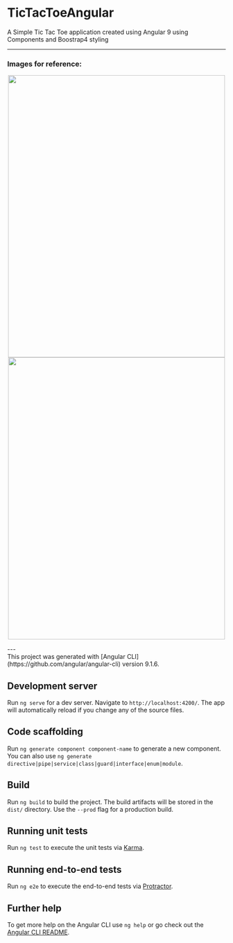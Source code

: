 # TicTacToeAngular
A Simple Tic Tac Toe application created using Angular 9 using Components and Boostrap4 styling <br/>



---
### Images for reference:
<p align="center">
<img src="https://user-images.githubusercontent.com/43499410/105494305-32a25200-5c80-11eb-9457-302dbfc122cd.png" width="500px" height="650px"/>
<img src="https://user-images.githubusercontent.com/43499410/105494315-359d4280-5c80-11eb-80fe-8fda7d6d9d4b.png" width="500px" height="650px"/>
<p/>
--- <br/>
This project was generated with [Angular CLI](https://github.com/angular/angular-cli) version 9.1.6.

## Development server

Run `ng serve` for a dev server. Navigate to `http://localhost:4200/`. The app will automatically reload if you change any of the source files.

## Code scaffolding

Run `ng generate component component-name` to generate a new component. You can also use `ng generate directive|pipe|service|class|guard|interface|enum|module`.

## Build

Run `ng build` to build the project. The build artifacts will be stored in the `dist/` directory. Use the `--prod` flag for a production build.

## Running unit tests

Run `ng test` to execute the unit tests via [Karma](https://karma-runner.github.io).

## Running end-to-end tests

Run `ng e2e` to execute the end-to-end tests via [Protractor](http://www.protractortest.org/).

## Further help

To get more help on the Angular CLI use `ng help` or go check out the [Angular CLI README](https://github.com/angular/angular-cli/blob/master/README.md).
